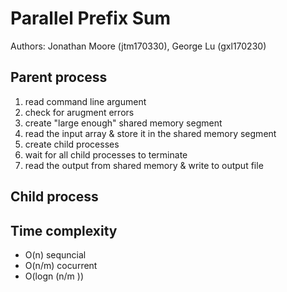 # Parallel Prefix Sum
Authors: Jonathan Moore (jtm170330), George Lu (gxl170230)

## Parent process

 1. read command line argument
 2. check for arugment errors
 3. create "large enough" shared memory segment
 4. read the input array & store it in the shared memory segment
 5. create child processes
 6. wait for all child processes to terminate
 7. read the output from shared memory & write to output file

## Child process

## Time complexity
 - O(n)			sequncial
 - O(n/m)	cocurrent
 - O(logn (n/m ))

<!--stackedit_data:
eyJoaXN0b3J5IjpbMTgyODI5NTc5MiwtMTE4MDI3NjcxMSwxND
UxMjE4MzU0XX0=
-->